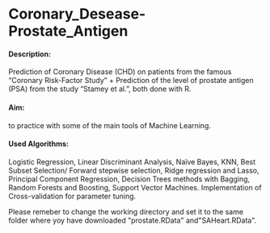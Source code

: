 # Coronary_Desease-Prostate_Antigen
#### Description: 

Prediction of Coronary Disease (CHD) on patients from the famous “Coronary Risk-Factor Study” + Prediction of the level of prostate antigen (PSA) from the study “Stamey et al.”, both done with R.

#### Aim: 

to practice with some of the main tools of Machine Learning.

#### Used Algorithms: 
Logistic Regression, Linear Discriminant Analysis, Naïve Bayes, KNN, Best Subset Selection/ Forward stepwise selection, Ridge regression and Lasso, Principal Component Regression, Decision Trees methods with Bagging, Random Forests and Boosting, Support Vector Machines. Implementation of Cross-validation for parameter tuning.

Please remeber to change the working directory and set it to the same folder where yoy have downloaded "prostate.RData" and"SAHeart.RData". 
